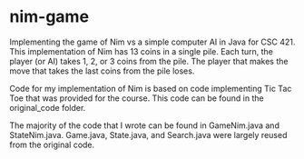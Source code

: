# nim-game
Implementing the game of Nim vs a simple computer AI in Java for CSC 421. This implementation of Nim has 13 coins in a single pile. Each turn, the player (or AI) takes 1, 2, or 3 coins from the pile. The player that makes the move that takes the last coins from the pile loses.

Code for my implementation of Nim is based on code implementing Tic Tac Toe that was provided for the course. This code can be found in the original_code folder.

The majority of the code that I wrote can be found in GameNim.java and StateNim.java. Game.java, State.java, and Search.java were largely reused from the original code. 


